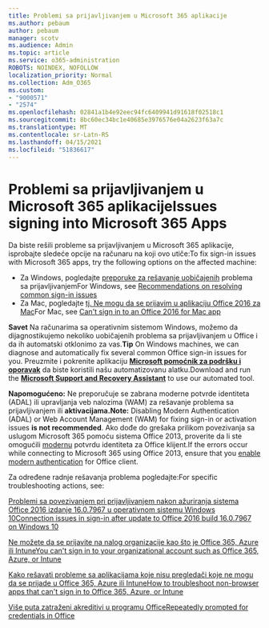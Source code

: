 ```yaml
---
title: Problemi sa prijavljivanjem u Microsoft 365 aplikacije
ms.author: pebaum
author: pebaum
manager: scotv
ms.audience: Admin
ms.topic: article
ms.service: o365-administration
ROBOTS: NOINDEX, NOFOLLOW
localization_priority: Normal
ms.collection: Adm_O365
ms.custom:
- "9000571"
- "2574"
ms.openlocfilehash: 02841a1b4e92eec94fc6409941d91618f02518c1
ms.sourcegitcommit: 8bc60ec34bc1e40685e3976576e04a2623f63a7c
ms.translationtype: MT
ms.contentlocale: sr-Latn-RS
ms.lasthandoff: 04/15/2021
ms.locfileid: "51836617"
---
```

# <a name="issues-signing-into-microsoft-365-apps"></a><span data-ttu-id="71110-102">Problemi sa prijavljivanjem u Microsoft 365 aplikacije</span><span class="sxs-lookup"><span data-stu-id="71110-102">Issues signing into Microsoft 365 Apps</span></span>

<span data-ttu-id="71110-103">Da biste rešili probleme sa prijavljivanjem u Microsoft 365 aplikacije, isprobajte sledeće opcije na računaru na koji ovo utiče:</span><span class="sxs-lookup"><span data-stu-id="71110-103">To fix sign-in issues with Microsoft 365 apps, try the following options on the affected machine:</span></span>  

- <span data-ttu-id="71110-104">Za Windows, pogledajte [preporuke za rešavanje uobičajenih](https://docs.microsoft.com/office365/troubleshoot/administration/disabling-adal-wam-not-recommended#recommendations-on-resolving-common-sign-in-issues) problema sa prijavljivanjem</span><span class="sxs-lookup"><span data-stu-id="71110-104">For Windows, see [Recommendations on resolving common sign-in issues](https://docs.microsoft.com/office365/troubleshoot/administration/disabling-adal-wam-not-recommended#recommendations-on-resolving-common-sign-in-issues)</span></span>
- <span data-ttu-id="71110-105">Za Mac, pogledajte  [tj. Ne mogu da se prijavim u aplikaciju Office 2016 za Mac](https://docs.microsoft.com/office365/troubleshoot/authentication/sign-in-to-office-2016-for-mac-fail)</span><span class="sxs-lookup"><span data-stu-id="71110-105">For Mac, see  [Can't sign in to an Office 2016 for Mac app](https://docs.microsoft.com/office365/troubleshoot/authentication/sign-in-to-office-2016-for-mac-fail)</span></span>

<span data-ttu-id="71110-106">**Savet** Na računarima sa operativnim sistemom Windows, možemo da dijagnostikujemo nekoliko uobičajenih problema sa prijavljivanjem u Office i da ih automatski otklonimo za vas.</span><span class="sxs-lookup"><span data-stu-id="71110-106">**Tip** On Windows machines, we can diagnose and automatically fix several common Office sign-in issues for you.</span></span> <span data-ttu-id="71110-107">Preuzmite i pokrenite aplikaciju  **[Microsoft pomoćnik za podršku i oporavak](https://aka.ms/SaRA-OfficeSignInScenario)** da biste koristili našu automatizovanu alatku.</span><span class="sxs-lookup"><span data-stu-id="71110-107">Download and run the  **[Microsoft Support and Recovery Assistant](https://aka.ms/SaRA-OfficeSignInScenario)** to use our automated tool.</span></span>

<span data-ttu-id="71110-108">**Napomogućeno:** Ne preporučuje se zabrana moderne potvrde identiteta (ADAL) ili upravljanja veb nalozima (WAM) za rešavanje problema sa prijavljivanjem ili **aktivacijama.**</span><span class="sxs-lookup"><span data-stu-id="71110-108">**Note:** Disabling Modern Authentication (ADAL) or Web Account Management (WAM) for fixing sign-in or activation issues  **is not recommended**.</span></span> <span data-ttu-id="71110-109">Ako dođe do grešaka prilikom povezivanja sa uslugom Microsoft 365 pomoću sistema Office 2013, proverite da li ste omogućili [modernu](https://docs.microsoft.com/microsoft-365/admin/security-and-compliance/enable-modern-authentication)  potvrdu identiteta za Office klijent.</span><span class="sxs-lookup"><span data-stu-id="71110-109">If the errors occur while connecting to Microsoft 365 using Office 2013, ensure that you [enable modern authentication](https://docs.microsoft.com/microsoft-365/admin/security-and-compliance/enable-modern-authentication)  for Office client.</span></span>

<span data-ttu-id="71110-110">Za određene radnje rešavanja problema pogledajte:</span><span class="sxs-lookup"><span data-stu-id="71110-110">For specific troubleshooting actions, see:</span></span>

[<span data-ttu-id="71110-111">Problemi sa povezivanjem pri prijavljivanjem nakon ažuriranja sistema Office 2016 izdanje 16.0.7967 u operativnom sistemu Windows 10</span><span class="sxs-lookup"><span data-stu-id="71110-111">Connection issues in sign-in after update to Office 2016 build 16.0.7967 on Windows 10</span></span>](https://docs.microsoft.com/office365/troubleshoot/administration/connection-issue-when-sign-in-office-2016)  

[<span data-ttu-id="71110-112">Ne možete da se prijavite na nalog organizacije kao što je Office 365, Azure ili Intune</span><span class="sxs-lookup"><span data-stu-id="71110-112">You can't sign in to your organizational account such as Office 365, Azure, or Intune</span></span>](https://docs.microsoft.com/office365/troubleshoot/authentication/sign-in-to-office-365-azure-intune)

[<span data-ttu-id="71110-113">Kako rešavati probleme sa aplikacijama koje nisu pregledači koje ne mogu da se prijade u Office 365, Azure ili Intune</span><span class="sxs-lookup"><span data-stu-id="71110-113">How to troubleshoot non-browser apps that can't sign in to Office 365, Azure, or Intune</span></span>](https://support.office.com/article/how-to-troubleshoot-non-browser-apps-that-can-t-sign-in-to-office-365-azure-or-intune-3ba1b268-66f6-462c-b0e5-070f5c2603c1?ui=en-US&rs=en-US&ad=US)

[<span data-ttu-id="71110-114">Više puta zatraženi akreditivi u programu Office</span><span class="sxs-lookup"><span data-stu-id="71110-114">Repeatedly prompted for credentials in Office</span></span>](https://docs.microsoft.com/office365/troubleshoot/authentication/access-denied-when-connect-to-office-365)